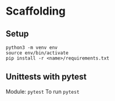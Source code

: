 # Scaffolding

## Setup
```
python3 -m venv env
source env/bin/activate
pip install -r <name>/requirements.txt
```

## Unittests with pytest
Module: `pytest`
To run `pytest`